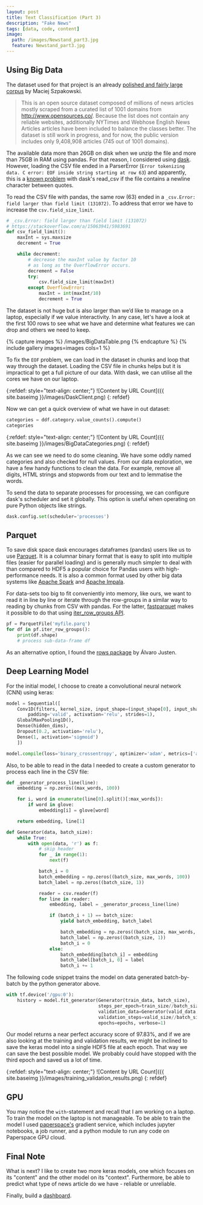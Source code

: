```yaml
---
layout: post
title: Text Classification (Part 3)
description: "Fake News"
tags: [data, code, content]
image:
  path: /images/Newstand_part3.jpg
  feature: Newstand_part3.jpg
---
```


## Using Big Data

The dataset used for that project is an already [polished and fairly large corpus](https://github.com/several27/FakeNewsCorpus) by Maciej Szpakowski.

> This is an open source dataset composed of millions of news articles mostly scraped from a curated list of 1001 domains from http://www.opensources.co/. Because the list does not contain any reliable websites, additionally NYTimes and Webhose English News Articles articles have been included to balance the classes better. The dataset is still work in progress, and for now, the public version includes only 9,408,908 articles (745 out of 1001 domains).

The available data more than 26GB on disk when we unzip the file and more than 75GB in RAM using pandas. For that reason, I considered using [dask](https://dask.org/). However, loading the CSV file ended in a ParserError (`Error tokenizing data. C error: EOF inside string starting at row 63`) and apparently, this is a [known problem](https://stackoverflow.com/q/45752805/5983691) with dask's read_csv if the file contains a newline character between quotes.

To read the CSV file with pandas, the same row (63) ended in a `_csv.Error: field larger than field limit (131072)`. To address that error we have to increase the `csv.field_size_limit`.

```python
# _csv.Error: field larger than field limit (131072)
# https://stackoverflow.com/a/15063941/5983691
def csv_field_limit():
    maxInt = sys.maxsize
    decrement = True

    while decrement:
        # decrease the maxInt value by factor 10
        # as long as the OverflowError occurs.
        decrement = False
        try:
            csv.field_size_limit(maxInt)
        except OverflowError:
            maxInt = int(maxInt/10)
            decrement = True
```

The dataset is not huge but is also larger than we’d like to manage on a laptop, especially if we value interactivity. In any case, let's have a look at the first 100 rows to see what we have and determine what features we can drop and others we need to keep.

{% capture images %}
    /images/BigDataTable.png
{% endcapture %}
{% include gallery images=images cols=1 %}

To fix the `EOF` problem, we can load in the dataset in chunks and loop that way through the dataset. Loading the CSV file in chunks helps but it is impractical to get a full picture of our data. With dask, we can utilise all the cores we have on our laptop.

{:refdef: style="text-align: center;"}
![Content by URL Count]({{ site.baseimg
}}/images/DaskClient.png)
{: refdef}

Now we can get a quick overview of what we have in out dataset:


```python
categories = ddf.category.value_counts().compute()
categories
```

{:refdef: style="text-align: center;"}
![Content by URL Count]({{ site.baseimg
}}/images/BigDataCategories.png)
{: refdef}

As we can see we need to do some cleaning. We have some oddly named categories and also checked for null values. From our data exploration, we have a few handy functions to clean the data. For example, remove all digits, HTML strings and stopwords from our text and to lemmatise the words.

To send the data to separate processes for processing, we can configure dask's scheduler and set it globally. This option is useful when operating on pure Python objects like strings.

```python
dask.config.set(scheduler='processes')
```

## Parquet

To save disk space dask encourages dataframes (pandas) users like us to use [Parquet](https://parquet.apache.org/). It is a columnar binary format that is easy to split into multiple files (easier for parallel loading) and is generally much simpler to deal with than compared to HDF5 a popular choice for Pandas users with high-performance needs. It is also a common format used by other big data systems like [Apache Spark](https://spark.apache.org/) and [Apache Impala](https://impala.apache.org/).

For data-sets too big to fit conveniently into memory, like ours, we want to read it in line by line or iterate through the row-groups in a similar way to reading by chunks from CSV with pandas. For the latter, [fastparquet](https://fastparquet.readthedocs.io/en) makes it possible to do that using [iter_row_groups API](https://fastparquet.readthedocs.io/en/latest/api.html#fastparquet.ParquetFile.iter_row_groups).

```python
pf = ParquetFile('myfile.parq')
for df in pf.iter_row_groups():
	print(df.shape)
	# process sub-data-frame df
```

As an alternative option, I found the [rows package](http://turicas.info/rows/) by  Álvaro Justen.

## Deep Learning Model

For the initial model, I choose to create a convolutional neural network (CNN) using keras:

```python
model = Sequential([
	Conv1D(filters, kernel_size, input_shape=(input_shape[0], input_shape[1]),
	    padding='valid', activation='relu', strides=1),
	GlobalMaxPooling1D(),
	Dense(hidden_dims),
	Dropout(0.2, activation='relu'),
	Dense(1, activation='sigmoid')
	])

model.compile(loss='binary_crossentropy', optimizer='adam', metrics=['accuracy'])
```

Also, to be able to read in the data I needed to create a custom generator to process each line in the CSV file:

```python
def _generator_process_line(line):
    embedding = np.zeros((max_words, 100))

    for i, word in enumerate(line[0].split()[:max_words]):
        if word in glove:
            embedding[i] = glove[word]

    return embedding, line[1]

def Generator(data, batch_size):
    while True:
        with open(data, 'r') as f:
            # skip header
            for _ in range(1):
                next(f)

            batch_i = 0
            batch_embedding = np.zeros((batch_size, max_words, 100))
            batch_label = np.zeros((batch_size, 1))

            reader = csv.reader(f)
            for line in reader:
                embedding, label = _generator_process_line(line)                

                if (batch_i + 1) == batch_size:
                    yield batch_embedding, batch_label

                    batch_embedding = np.zeros((batch_size, max_words, 100))
                    batch_label = np.zeros((batch_size, 1))
                    batch_i = 0
                else:
                    batch_embedding[batch_i] = embedding
                    batch_label[batch_i, 0] = label
                    batch_i += 1
```

The following code snippet trains the model on data generated batch-by-batch by the python generator above.

```python
with tf.device('/gpu:0'):
    history = model.fit_generator(Generator(train_data, batch_size),
                                  steps_per_epoch=train_size//batch_size,
                                  validation_data=Generator(valid_data, batch_size),
                                  validation_steps=valid_size//batch_size,
                                  epochs=epochs, verbose=1)
```

Our model returns a near perfect accuracy score of 97.83%, and if we are also looking at the training and validation results, we might be inclined to save the keras model into a single HDF5 file at each epoch. That way we can save the best possible model. We probably could have stopped with the third epoch and saved us a lot of time.

{:refdef: style="text-align: center;"}
![Content by URL Count]({{ site.baseimg
}}/images/training_validation_results.png)
{: refdef}

## GPU

You may notice the `with`-statement and recall that I am working on a laptop. To train the model on the laptop is not manageable. To be able to train the model I used [paperspace's](https://www.paperspace.com/gradient) gradient service, which includes jupyter notebooks, a job runner, and a python module to run any code on Paperspace GPU cloud.

## Final Note

What is next? I like to create two more keras models, one which focuses on its "content" and the other model on its "context". Furthermore, be able to predict what type of news article do we have - reliable or unreliable.

Finally, build a [dashboard](https://dash.plot.ly/).
